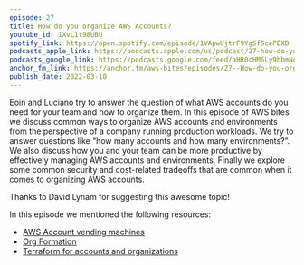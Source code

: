 ```yaml
---
episode: 27
title: How do you organize AWS Accounts?
youtube_id: 1XvL1t98UBU
spotify_link: https://open.spotify.com/episode/1VApwUjtrF9YgSfScePEXB
podcasts_apple_link: https://podcasts.apple.com/us/podcast/27-how-do-you-organize-aws-accounts/id1585489017?i=1000553656507
podcasts_google_link: https://podcasts.google.com/feed/aHR0cHM6Ly9hbmNob3IuZm0vcy82YTMzMTJhMC9wb2RjYXN0L3Jzcw/episode/ZTdhZTliZjYtNjQ2ZC00ZTU3LTg4NGYtNmFlOTY2NDQzMWFk?sa=X&ved=0CAUQkfYCahcKEwi4n82V7vX3AhUAAAAAHQAAAAAQAQ
anchor_fm_link: https://anchor.fm/aws-bites/episodes/27--How-do-you-organize-AWS-Accounts-e1fbiu7
publish_date: 2022-03-10
---
```



Eoin and Luciano try to answer the question of what AWS accounts do you need for your team and how to organize them. In this episode of AWS bites we discuss common ways to organize AWS accounts and environments from the perspective of a company running production workloads. We try to answer questions like “how many accounts and how many environments?”. We also discuss how you and your team can be more productive by effectively managing AWS accounts and environments. Finally we explore some common security and cost-related tradeoffs that are common when it comes to organizing AWS accounts.

Thanks to David Lynam for suggesting this awesome topic!

In this episode we mentioned the following resources:

  - [AWS Account vending machines](https://aws.amazon.com/solutions/implementations/aws-landing-zone/) 
  - [Org Formation](https://github.com/org-formation/org-formation-cli)
  - [Terraform for accounts and organizations](https://registry.terraform.io/providers/hashicorp/aws/latest/docs/resources/organizations_account)
